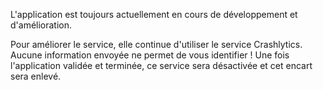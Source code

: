L'application est toujours actuellement en cours de développement et d'amélioration.

Pour améliorer le service, elle continue d'utiliser le service Crashlytics. Aucune information envoyée ne permet de vous identifier ! Une fois l'application validée et terminée, ce service sera désactivée et cet encart sera enlevé.
